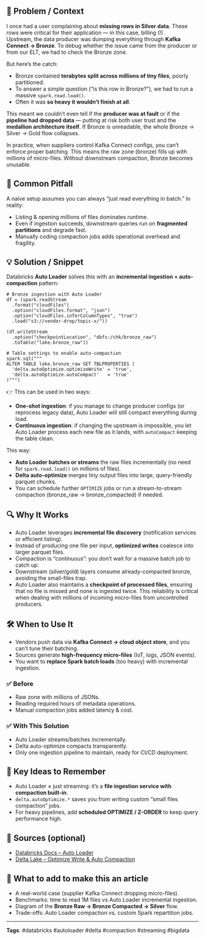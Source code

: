 
## 🎯 Problem / Context  
I once had a user complaining about **missing rows in Silver data**. These rows were critical for their application — in this case, billing (!).  
Upstream, the data producer was dumping everything through **Kafka Connect → Bronze**. To debug whether the issue came from the producer or from our ELT, we had to check the Bronze zone.  

But here’s the catch:  
- Bronze contained **terabytes split across millions of tiny files**, poorly partitioned.  
- To answer a simple question (“is this row in Bronze?”), we had to run a massive `spark.read.load()`.  
- Often it was **so heavy it wouldn’t finish at all**.  

This meant we couldn’t even tell if the **producer was at fault** or if the **pipeline had dropped data** — putting at risk both user trust and the **medallion architecture itself**. If Bronze is unreadable, the whole Bronze → Silver → Gold flow collapses.  

In practice, when suppliers control Kafka Connect configs, you can’t enforce proper batching. This means the raw zone (bronze) fills up with millions of micro-files. Without downstream compaction, Bronze becomes unusable.  

## 🐛 Common Pitfall  
A naïve setup assumes you can always “just read everything in batch.” In reality:  
- Listing & opening millions of files dominates runtime.  
- Even if ingestion succeeds, downstream queries run on **fragmented partitions** and degrade fast.  
- Manually coding compaction jobs adds operational overhead and fragility.  

## 💡 Solution / Snippet  
Databricks **Auto Loader** solves this with an **incremental ingestion + auto-compaction** pattern:  

```
# Bronze ingestion with Auto Loader
df = (spark.readStream
  .format("cloudFiles")
  .option("cloudFiles.format", "json")
  .option("cloudFiles.inferColumnTypes", "true")
  .load("s3://vendor-drop/topic-x/"))

(df.writeStream
  .option("checkpointLocation", "dbfs:/chk/bronze_raw")
  .toTable("lake.bronze_raw"))

# Table settings to enable auto-compaction
spark.sql("""
ALTER TABLE lake.bronze_raw SET TBLPROPERTIES (
  'delta.autoOptimize.optimizeWrite' = 'true',
  'delta.autoOptimize.autoCompact'   = 'true'
)""")
```

👉 This can be used in two ways:  
- **One-shot ingestion**: if you manage to change producer configs (or reprocess legacy data), Auto Loader will still compact everything during load.  
- **Continuous ingestion**: if changing the upstream is impossible, you let Auto Loader process each new file as it lands, with `autoCompact` keeping the table clean.  

This way:  
- **Auto Loader batches or streams** the raw files incrementally (no need for `spark.read.load()` on millions of files).  
- **Delta auto-optimize** merges tiny output files into large, query-friendly parquet chunks.  
- You can schedule further `OPTIMIZE` jobs or run a stream-to-stream compaction (bronze_raw → bronze_compacted) if needed.  

## 🔍 Why It Works  
- Auto Loader leverages **incremental file discovery** (notification services or efficient listing).  
- Instead of producing one file per input, **optimized writes** coalesce into larger parquet files.  
- Compaction is “continuous”: you don’t wait for a massive batch job to catch up.  
- Downstream (silver/gold) layers consume already-compacted bronze, avoiding the small-files trap. 
- Auto Loader also maintains a **checkpoint of processed files**, ensuring that no file is missed and none is ingested twice. This reliability is critical when dealing with millions of incoming micro-files from uncontrolled producers.

## 🛠️ When to Use It  
- Vendors push data via **Kafka Connect → cloud object store**, and you can’t tune their batching.  
- Sources generate **high-frequency micro-files** (IoT, logs, JSON events).  
- You want to **replace Spark batch loads** (too heavy) with incremental ingestion.  

### ✅ Before  
- Raw zone with millions of JSONs.  
- Reading required hours of metadata operations.  
- Manual compaction jobs added latency & cost.  

### ✅ With This Solution  
- Auto Loader streams/batches incrementally.  
- Delta auto-optimize compacts transparently.  
- Only one ingestion pipeline to maintain, ready for CI/CD deployment.  

## 🧠 Key Ideas to Remember  
- Auto Loader ≠ just streaming: it’s a **file ingestion service with compaction built-in**.  
- `delta.autoOptimize.*` saves you from writing custom “small files compaction” jobs.  
- For heavy pipelines, add **scheduled OPTIMIZE / Z-ORDER** to keep query performance high.  

## 📝 Sources (optional)  
- [Databricks Docs – Auto Loader](https://docs.databricks.com/en/ingestion/auto-loader/index.html)  
- [Delta Lake – Optimize Write & Auto Compaction](https://docs.databricks.com/en/delta/optimizations/file-mgmt.html)  

## 📝 What to add to make this an article  
- A real-world case (supplier Kafka Connect dropping micro-files).  
- Benchmarks: time to read 1M files vs Auto Loader incremental ingestion.  
- Diagram of the **Bronze Raw → Bronze Compacted → Silver** flow.  
- Trade-offs: Auto Loader compaction vs. custom Spark repartition jobs.  

---  

**Tags**: #databricks #autoloader #delta #compaction #streaming #bigdata  
